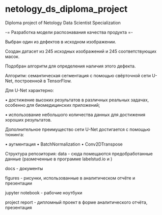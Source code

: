 # netology_ds_diploma_project
Diploma project of Netology Data Scientist Specialization

-= Разработка модели распознавания качества продукта =-

Выбран один из дефектов в исходном изображении.

Создан датасет из 245 исходных изображений и 245 соответствующих масок. 

Подобран алгоритм для определения наличия этого дефекта.

Алгоритм: семантическая сегментация с помощью свёрточной сети U-Net, построенной в TensorFlow.

Для U-Net характерно:

• достижение высоких результатов в различных реальных задачах, особенно для биомедицинских приложений;

• использование небольшого количества данных для достижения хороших результатов.

Дополнительное преимущество сети U-Net достигается с помощью тюнинга:

• аугментация
• BatchNormalization
• Conv2DTranspose

Структура репозитория:
data - сюда помещаются предобработанные данные (размеченные в программе labelstud.io и )

docs - документы

figures - рисунки, использованные в аналитическом отчёте и презентации

jupyter notebook - рабочие ноутбуки

project report - дипломный проект в форме аналитического отчёта, презентация

